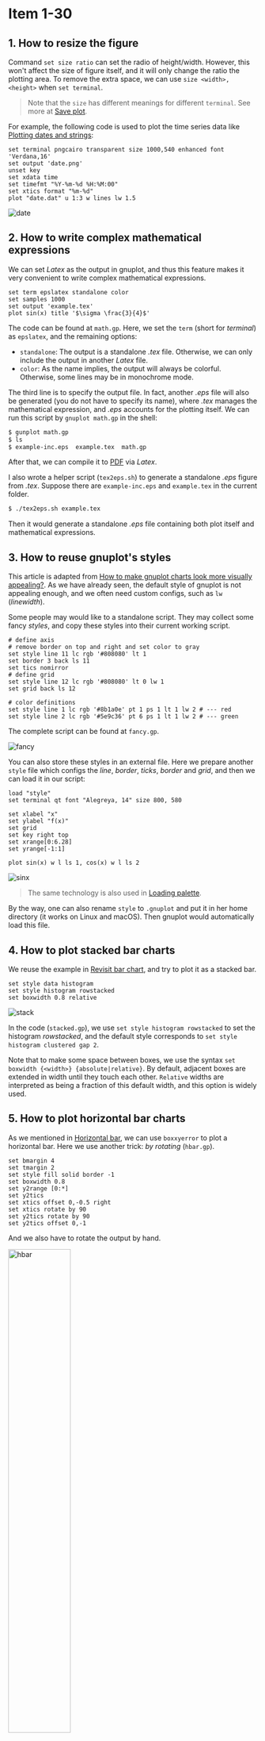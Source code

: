 # Item 1-30
## 1. How to resize the figure
Command `set size ratio` can set the radio of height/width. However, this won't affect the size of figure itself, and it will only change the ratio the plotting area. To remove the extra space, we can use `size <width>, <height>` when `set terminal`.

> Note that the `size` has different meanings for different `terminal`. See more at [Save plot](../ch1/tutorials.md#save-plot).

For example, the following code is used to plot the time series data like [Plotting dates and strings](../ch1/basic_usage.html#plotting-dates-and-strings):

```
set terminal pngcairo transparent size 1000,540 enhanced font 'Verdana,16'
set output 'date.png'
unset key
set xdata time
set timefmt "%Y-%m-%d %H:%M:00"
set xtics format "%m-%d"
plot "date.dat" u 1:3 w lines lw 1.5
```

<img src="img/date.png" alt="date">

## 2. How to write complex mathematical expressions
We can set *Latex* as the output in gnuplot, and thus this feature makes it very convenient to write complex mathematical expressions.

```
set term epslatex standalone color
set samples 1000
set output 'example.tex'
plot sin(x) title '$\sigma \frac{3}{4}$'
```

The code can be found at `math.gp`. Here, we set the `term` (short for *terminal*) as `epslatex`, and the remaining options:

- `standalone`: The output is a standalone *.tex* file. Otherwise, we can only include the output in another *Latex* file.
- `color`: As the name implies, the output will always be colorful. Otherwise, some lines may be in monochrome mode.

The third line is to specify the output file. In fact, another *.eps* file will also be generated (you do not have to specify its name), where *.tex* manages the mathematical expression, and *.eps* accounts for the plotting itself. We can run this script by `gnuplot math.gp` in the shell:

```sh
$ gunplot math.gp
$ ls
$ example-inc.eps  example.tex  math.gp
```

After that, we can compile it to [PDF](img/math.pdf) via *Latex*.

I also wrote a helper script (`tex2eps.sh`) to generate a standalone *.eps* figure from *.tex*. Suppose there are `example-inc.eps` and `example.tex` in the current folder.

```sh
$ ./tex2eps.sh example.tex
```

Then it would generate a standalone *.eps* file containing both plot itself and mathematical expressions.

## 3. How to reuse gnuplot's styles
This article is adapted from [How to make gnuplot charts look more visually appealing?](https://stackoverflow.com/questions/41602351). As we have already seen, the default style of gnuplot is not appealing enough, and we often need custom configs, such as `lw` (*linewidth*). 

Some people may would like to a standalone script. They may collect some fancy *styles*, and copy these styles into their current working script.

```
# define axis
# remove border on top and right and set color to gray
set style line 11 lc rgb '#808080' lt 1
set border 3 back ls 11
set tics nomirror
# define grid
set style line 12 lc rgb '#808080' lt 0 lw 1
set grid back ls 12

# color definitions
set style line 1 lc rgb '#8b1a0e' pt 1 ps 1 lt 1 lw 2 # --- red
set style line 2 lc rgb '#5e9c36' pt 6 ps 1 lt 1 lw 2 # --- green
```

The complete script can be found at `fancy.gp`.

<img src="img/fancy.svg" alt="fancy">

You can also store these styles in an external file. Here we prepare another `style` file which configs the *line*, *border*, *ticks*, *border* and *grid*, and then we can load it in our script:

```
load "style"
set terminal qt font "Alegreya, 14" size 800, 580

set xlabel "x"
set ylabel "f(x)"
set grid
set key right top
set xrange[0:6.28]
set yrange[-1:1]

plot sin(x) w l ls 1, cos(x) w l ls 2
```

<img src="img/sinx.svg" alt="sinx">

> The same technology is also used in [Loading palette](../apdx/palette.md#loading-palettepalette).

By the way, one can also rename `style` to `.gnuplot` and put it in her home directory (it works on Linux and macOS). Then gnuplot would automatically load this file.

## 4. How to plot stacked bar charts
We reuse the example in [Revisit bar chart](../ch1/examples.md#revisit-bar-chart), and try to plot it as a stacked bar.

```
set style data histogram
set style histogram rowstacked
set boxwidth 0.8 relative
```

<img src="img/stacked.png" alt="stack">

In the code (`stacked.gp`), we use `set style histogram rowstacked` to set the histogram *rowstacked*, and the default style corresponds to `set style histogram clustered gap 2`. 

Note that to make some space between boxes, we use the syntax `set boxwidth {<width>} {absolute|relative}`. By default, adjacent boxes are extended in width until they touch each other. `Relative` widths are interpreted as being a fraction of this default width, and this option is widely used.


## 5. How to plot horizontal bar charts
As we mentioned in [Horizontal bar](../ch1/tutorials.md#horizontal-bar), we can use `boxxyerror` to plot a horizontal bar. Here we use another trick: *by rotating* (`hbar.gp`).

```
set bmargin 4
set tmargin 2
set style fill solid border -1
set boxwidth 0.8
set y2range [0:*]
set y2tics
set xtics offset 0,-0.5 right
set xtics rotate by 90
set y2tics rotate by 90
set y2tics offset 0,-1
```

And we also have to rotate the output by hand.

<img src="img/hbar.png" alt="hbar" width="50%">

It is a bit complicated. So I still recommend the method introduced in [Horizontal bar](../ch1/tutorials.md#horizontal-bar).


## 6. How to customize borders?

Sometimes, we may like to keep the X1 (bottom) and Y1 (left) only. We add the code in the following into `stacked.gp`:

```
set border 3
```

<img src="img/stacked2.png" alt="stack2">

As shown in [How to reuse gnuplot styles](#3-how-to-reuse-gnuplots-styles), it is also possible to set borders' other properties, such as *linetype*, *linecolor*, and *linewidth*. In 2D plots the border is normally drawn on top of all plots elements (`front`). If you want the border to be drawn behind the plot elements, use `set border back`. Then, what does *3* mean here? The borders are encoded in a 12-bit integer: the four low bits control the border for `plot`:

- 1: bottom
- 2: left
- 4: top
- 8: right

Therefore, *3* is the sum of 1 and 2, indicting *bottom* and *left*, respectively.

## 6. How to customize keys?
Most of the time, we use `unset key` to *not* show the key in previous examples. In this item, we discuss how to customize *key*. Readers can type `help set key` for details.

First, as for the position, you can choose `{left | right | center} {top | bottom | center}` (default is `right top`). Secondly, as for how they are arranged, you can choose `{vertical | horizontal}` (default is `vertical`). Sometimes, we would like to add a *box* using `box` option.

```
set key top left box
set xrange [0:1]
plot x ls 1 t 'x', x**2 ls 2 t 'x^2', x**3 ls 3 t 'x^3'
```

<img src="img/key.png" alt="key">

The previous example looked a bit crowded inside its box. We can add to the width and height of the box by adding some keywords to the command:

```
set key top left box width 1 height 1
```

One problem with the key in all the previous examples was that the default length of line used was not long enough to make clear which dash pattern was intended. This can be adjusted by `samplen`:

```
set key top left box width 1 height 1 samplen 12
```

If you prefer the names to come after the curve samples, use the keyword `reverse`; this goes well with the `Left` keyword, which justifies the text to the left:

```
set key top left box width 1 height 1 reverse Left samplen 10
```

<img src="img/key2.png" alt="key2">

If the number of keys is growing, you can use `maxrow` keyword to control the maximum amount of rows.